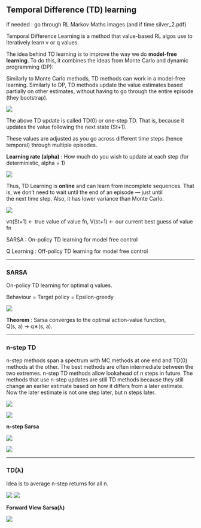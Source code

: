 ## Temporal Difference (TD) learning

If needed : go through RL Markov Maths images (and if time silver_2.pdf)

Temporal Difference Learning is a method that value-based RL algos use to iteratively learn v or q values.

The idea behind TD learning is to improve the way we do **model-free learning**. To do this, it combines the ideas from Monte Carlo and dynamic programming (DP):

Similarly to Monte Carlo methods, TD methods can work in a model-free learning. Similarly to DP, TD methods update the value estimates based partially on other estimates, without having to go through the entire episode (they bootstrap).

![](img\image-17.png)

The above TD update is called TD(0) or one-step TD. That is, because it updates the value following the next state (St+1).

These values are adjusted as you go across different time steps (hence temporal) through multiple episodes.

**Learning rate (alpha)** : How much do you wish to update at each step (for deterministic, alpha = 1)

![](img/image-9.png)

Thus, TD Learning is **online** and can learn from incomplete sequences. That is, we don’t need to wait until the end of an episode — just until the next time step. Also, it has lower variance than Monte Carlo. 

![](img/image-8.png) 

vπ(St+1) <- true value of value fn, V(st+1) <- our current best guess of value fn

SARSA : On-policy TD learning for model free control

Q Learning : Off-policy TD learning for model free control

---

### SARSA

On-policy TD learning for optimal q values.

Behaviour = Target policy = Epsilon-greedy

![](img\image-18.jpg)

**Theorem** : Sarsa converges to the optimal action-value function, Q(s, a) → q∗(s, a).

---

### n-step TD

n-step methods span a spectrum with
MC methods at one end and TD(0) methods at the other. The best methods are
often intermediate between the two extremes. n-step TD methods allow lookahead of n steps in future. The methods that use n-step updates are still TD methods because they still change
an earlier estimate based on how it differs from a later estimate. Now the later estimate
is not one step later, but n steps later.

![](img\image-19.png)

![](img\image-20.png)

**n-step Sarsa**

![](img\image-23.png)

![](img\image-21.png)

---

### TD(λ)

Idea is to average n-step returns for all n.

![](img\image-22.png)
![](img\image-25.png)

**Forward View Sarsa(λ)**

![](img\image-24.png)